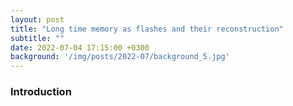 ```yaml
---
layout: post
title: "Long time memory as flashes and their reconstruction"
subtitle: ""
date: 2022-07-04 17:15:00 +0300
background: '/img/posts/2022-07/background_5.jpg'
---
```

### Introduction
